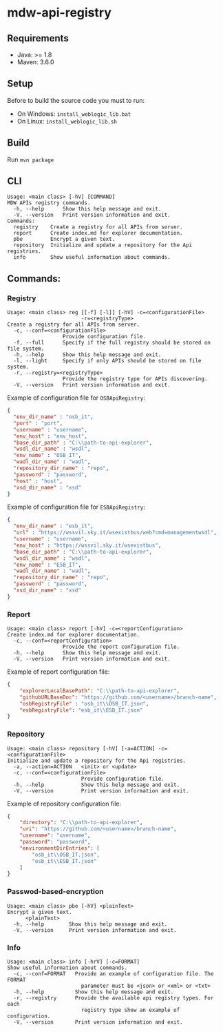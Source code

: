 
# mdw-api-registry

## Requirements
- Java: >= 1.8
- Maven: 3.6.0

## Setup
Before to build the source code you must to run:

- On Windows: `install_weblogic_lib.bat`
- On Linux: `install_weblogic_lib.sh`

## Build
Run `mvn package`

## CLI
    Usage: <main class> [-hV] [COMMAND]
	MDW APIs registry commands.
	  -h, --help      Show this help message and exit.
	  -V, --version   Print version information and exit.
	Commands:
	  registry    Create a registry for all APIs from server.
	  report      Create index.md for explorer documentation.
	  pbe         Encrypt a given text.
	  repository  Initialize and update a repository for the Api registries.
	  info        Show useful information about commands.

## Commands:
### Registry

    Usage: <main class> reg [[-f] [-l]] [-hV] -c=<configurationFile>
                            -r=<registryType>
    Create a registry for all APIs from server.
      -c, --conf=<configurationFile>
                      Provide configuration file.
      -f, --full      Specify if the full registry should be stored on file system.
      -h, --help      Show this help message and exit.
      -l, --light     Specify if only APIs should be stored on file system.
      -r, --registry=<registryType>
                      Provide the registry type for APIs discovering.
      -V, --version   Print version information and exit.
Example of configuration file for `OSBApiRegistry`:
```json
{
  "env_dir_name" : "osb_it",
  "port" : "port",
  "username" : "username",
  "env_host" : "env_host",
  "base_dir_path" : "C:\\path-to-api-explorer",
  "wsdl_dir_name" : "wsdl",
  "env_name" : "OSB_IT",
  "wadl_dir_name" : "wadl",
  "repository_dir_name" : "repo",
  "password" : "password",
  "host" : "host",
  "xsd_dir_name" : "xsd"
}
```
Example of configuration file for `ESBApiRegistry`:
```json
{
  "env_dir_name" : "esb_it",
  "url" : "https://wssvil.sky.it/wsexistbus/web?cmd=managementwsdl",
  "username" : "username",
  "env_host" : "https://wssvil.sky.it/wsexistbus",
  "base_dir_path" : "C:\\path-to-api-explorer",
  "wsdl_dir_name" : "wsdl",
  "env_name" : "ESB_IT",
  "wadl_dir_name" : "wadl",
  "repository_dir_name" : "repo",
  "password" : "password",
  "xsd_dir_name" : "xsd"
}
```
### Report

	Usage: <main class> report [-hV] -c=<reportConfiguration>
	Create index.md for explorer documentation.
	  -c, --conf=<reportConfiguration>
					  Provide the report configuration file.
	  -h, --help      Show this help message and exit.
	  -V, --version   Print version information and exit.
	  
Example of report configuration file:
```json
{
	"explorerLocalBasePath": "C:\\path-to-api-explorer",
	"githubURLBaseDoc": "https://github.com/<username>/branch-name",
	"osbRegistryFile" : "osb_it\\OSB_IT.json",
	"esbRegistryFile": "esb_it\\ESB_IT.json"
}
```
### Repository

	Usage: <main class> repository [-hV] [-a=ACTION] -c=<configurationFile>
	Initialize and update a repository for the Api registries.
	  -a, --action=ACTION   <init> or <update>
	  -c, --conf=<configurationFile>
							Provide configuration file.
	  -h, --help            Show this help message and exit.
	  -V, --version         Print version information and exit.

Example of repository configuration file:
```json
{
	"directory": "C:\\path-to-api-explorer",
	"uri": "https://github.com/<username>/branch-name",
	"username": "username",
	"password": "password",
	"environmentDirEntries": [
		"osb_it\\OSB_IT.json",
		"esb_it\\ESB_IT.json"
	]
}
```
### Passwod-based-encryption

	Usage: <main class> pbe [-hV] <plainText>
	Encrypt a given text.
		  <plainText>
	  -h, --help        Show this help message and exit.
	  -V, --version     Print version information and exit. 
	  
### Info

	Usage: <main class> info [-hrV] [-c=FORMAT]
	Show useful information about commands.
	  -c, --conf=FORMAT   Provide an example of configuration file. The FORMAT
							parameter must be <json> or <xml> or <txt>
	  -h, --help          Show this help message and exit.
	  -r, --registry      Provide the available api registry types. For each
							registry type show an example of configuration.
	  -V, --version       Print version information and exit.

